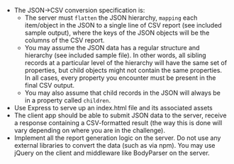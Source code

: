 - The JSON->CSV conversion specification is:
  - The server must `flatten` the JSON hierarchy, `mapping` each item/object in the JSON to a single line of CSV report (see included sample output), where the keys of the JSON objects will be the columns of the CSV report.
  - You may assume the JSON data has a regular structure and hierarchy (see included sample file). In other words, all sibling records at a particular level of the hierarchy will have the same set of properties, but child objects might not contain the same properties. In all cases, every property you encounter must be present in the final CSV output.
  - You may also assume that child records in the JSON will always be in a property called `children`.
- Use Express to serve up an index.html file and its associated assets
- The client app should be able to submit JSON data to the server, receive a response containing a CSV-formatted result (the way this is done will vary depending on where you are in the challenge).
- Implement all the report generation logic on the server. Do not use any external libraries to convert the data (such as via npm). You may use jQuery on the client and middleware like BodyParser on the server.